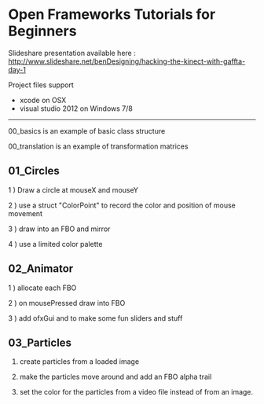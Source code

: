 Open Frameworks Tutorials for Beginners
================================

Slideshare presentation available here : 
http://www.slideshare.net/benDesigning/hacking-the-kinect-with-gaffta-day-1

Project files support
* xcode on OSX
* visual studio 2012 on Windows 7/8

---------------------------------


00_basics is an example of basic class structure


00_translation is an example of transformation matrices


01_Circles
------------------------------------
1 ) Draw a circle at mouseX and mouseY 

2 ) use a struct "ColorPoint" to record the color and position of mouse movement

3 ) draw into an FBO and mirror

4 ) use a limited color palette


02_Animator
------------------------------------
1 ) allocate each FBO 

2 ) on mousePressed draw into FBO

3 ) add ofxGui and to make some fun sliders and stuff


03_Particles
------------------------------------
1) create particles from a loaded image

2) make the particles move around and add an FBO alpha trail

3) set the color for the particles from a video file instead of from an image.



